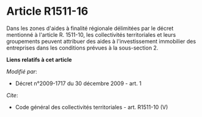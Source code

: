 # Article R1511-16

Dans les zones d'aides à finalité régionale délimitées par le décret mentionné à l'article R. 1511-10, les collectivités
territoriales et leurs groupements peuvent attribuer des aides à l'investissement immobilier des entreprises dans les
conditions prévues à la sous-section 2.

**Liens relatifs à cet article**

_Modifié par_:

  - Décret n°2009-1717 du 30 décembre 2009 - art. 1

_Cite_:

  - Code général des collectivités territoriales - art. R1511-10 (V)
